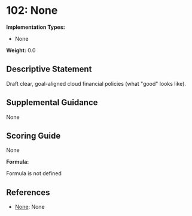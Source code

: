 # 102: None

**Implementation Types:**

- None

**Weight:** 0.0

## Descriptive Statement

Draft clear, goal-aligned cloud financial policies (what "good" looks like).

## Supplemental Guidance

None

## Scoring Guide

None

**Formula:**

Formula is not defined

## References

- [None](None): None

